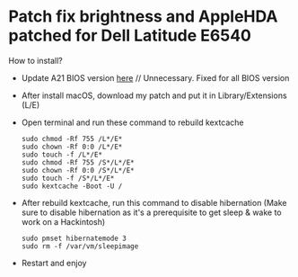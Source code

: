 # Patch fix brightness and AppleHDA patched for Dell Latitude E6540

How to install?
+ Update A21 BIOS version <a href="https://www.dell.com/support/home/vn/en/vnbsdt1/Drivers/DriversDetails?driverId=Y5FNT">here</a> // Unnecessary. Fixed for all BIOS version 
+ After install macOS, download my patch and put it in Library/Extensions (L/E)
+ Open terminal and run these command to rebuild kextcache

      sudo chmod -Rf 755 /L*/E*
      sudo chown -Rf 0:0 /L*/E*
      sudo touch -f /L*/E*
      sudo chmod -Rf 755 /S*/L*/E*
      sudo chown -Rf 0:0 /S*/L*/E*
      sudo touch -f /S*/L*/E*
      sudo kextcache -Boot -U /

+ After rebuild kextcache, run this command to disable hibernation (Make sure to disable hibernation as it's a prerequisite to get sleep & wake to work on a Hackintosh)

      sudo pmset hibernatemode 3
      sudo rm -f /var/vm/sleepimage

+ Restart and enjoy
